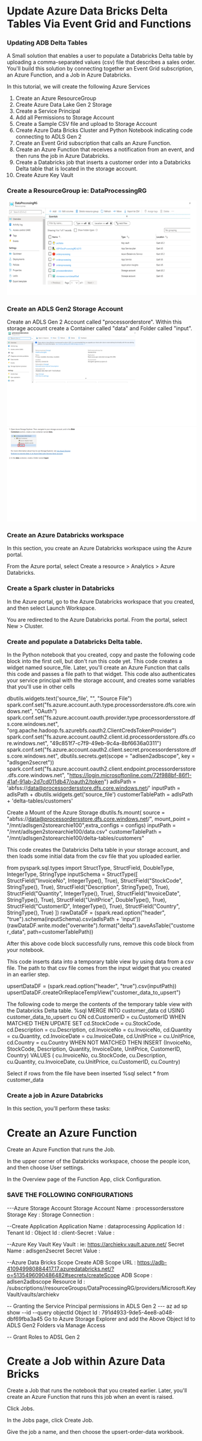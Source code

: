 # Update Azure Data Bricks Delta Tables Via Event Grid and Functions 


### Updating ADB Delta Tables ###
A Small solution that enables a user to populate a Databricks Delta table by uploading a comma-separated values (csv) file that 
describes a sales order. You'll build this solution by connecting together an Event Grid subscription, an Azure Function, 
and a Job in Azure Databricks.

In this tutorial, we will create the following Azure Services

1. Create an Azure ResourceGroup 
2. Create Azure Data Lake Gen 2 Storage   
2. Create a Service Principal 
3. Add all Permissions to Storage Account 
4. Create a Sample CSV file and upload to Storage Account 
5. Create Azure Data Bricks Cluster and Python Notebook indicating code connecting to ADLS Gen 2 
6. Create an Event Grid subscription that calls an Azure Function.
7. Create an Azure Function that receives a notification from an event, and then runs the job in Azure Databricks.
8. Create a Databricks job that inserts a customer order into a Databricks Delta table that is located in the storage account.
9. Create Azure Key Vault


### Create a ResourceGroup ie: DataProcessingRG ###
![HDInsight Kafka Schema Registry](https://github.com/archanamehta/UpdateDataBricksDeltaTablesViaEventGrid/blob/master/Images/CreateResourceGroup.png)
### Create an ADLS Gen2 Storage Account ### 
Create an ADLS Gen 2 Account called "processorderstore". Within this storage account create a Container called "data" and Folder called "input".  
![HDInsight Kafka Schema Registry](https://github.com/archanamehta/UpdateDataBricksDeltaTablesViaEventGrid/blob/master/Images/CreateADLSGen2Account.png)
![HDInsight Kafka Schema Registry](https://github.com/archanamehta/UpdateDataBricksDeltaTablesViaEventGrid/blob/master/Images/CreateStorageContainer.png)
### Create an Azure Databricks workspace ###
In this section, you create an Azure Databricks workspace using the Azure portal.

From the Azure portal, select Create a resource > Analytics > Azure Databricks.



### Create a Spark cluster in Databricks ###
In the Azure portal, go to the Azure Databricks workspace that you created, and then select Launch Workspace.

You are redirected to the Azure Databricks portal. From the portal, select New > Cluster.


### Create and populate a Databricks Delta table. ### 
In the Python notebook that you created, copy and paste the following code block into the first cell, but don't run this code yet.
This code creates a widget named source_file. Later, you'll create an Azure Function that calls this code and passes a file path to that widget. This code also authenticates your service principal with the storage account, and creates some variables that you'll use in other cells 


dbutils.widgets.text('source_file', "", "Source File")
spark.conf.set("fs.azure.account.auth.type.processordersstore.dfs.core.windows.net", "OAuth") 
spark.conf.set("fs.azure.account.oauth.provider.type.processordersstore.dfs.core.windows.net", "org.apache.hadoop.fs.azurebfs.oauth2.ClientCredsTokenProvider")
spark.conf.set("fs.azure.account.oauth2.client.id.processordersstore.dfs.core.windows.net", "49c851f7-c7f9-49eb-9c4a-8bf6636a0311") 
spark.conf.set("fs.azure.account.oauth2.client.secret.processordersstore.dfs.core.windows.net", dbutils.secrets.get(scope = "adlsen2adbscope", key = "adlsgen2secret"))
spark.conf.set("fs.azure.account.oauth2.client.endpoint.processordersstore.dfs.core.windows.net", "https://login.microsoftonline.com/72f988bf-86f1-41af-91ab-2d7cd011db47/oauth2/token")
adlsPath = 'abfss://data@processordersstore.dfs.core.windows.net/'
inputPath = adlsPath + dbutils.widgets.get('source_file')
customerTablePath = adlsPath + 'delta-tables/customers'

Create a Mount of the Azure Storage 
dbutils.fs.mount(
	  source = "abfss://data@processordersstore.dfs.core.windows.net/",
	  mount_point = "/mnt/adlsgen2storearchie100",extra_configs = configs)
inputPath = "/mnt/adlsgen2storearchie100/data.csv"
customerTablePath = "/mnt/adlsgen2storearchie100/delta-tables/customers"


This code creates the Databricks Delta table in your storage account, and then loads some initial data from the csv file that you uploaded earlier.

from pyspark.sql.types import StructType, StructField, DoubleType, IntegerType, StringType
inputSchema = StructType([
StructField("InvoiceNo", IntegerType(), True),
StructField("StockCode", StringType(), True),
StructField("Description", StringType(), True),
StructField("Quantity", IntegerType(), True),
StructField("InvoiceDate", StringType(), True),
StructField("UnitPrice", DoubleType(), True),
StructField("CustomerID", IntegerType(), True),
StructField("Country", StringType(), True)
])
rawDataDF = (spark.read.option("header", "true").schema(inputSchema).csv(adlsPath + 'input'))
(rawDataDF.write.mode("overwrite").format("delta").saveAsTable("customer_data", path=customerTablePath))


After this above code block successfully runs, remove this code block from your notebook.


This code inserts data into a temporary table view by using data from a csv file. The path to that csv file comes from the input widget that you created in an earlier step.

upsertDataDF = (spark.read.option("header", "true").csv(inputPath))
upsertDataDF.createOrReplaceTempView("customer_data_to_upsert")


The following code to merge the contents of the temporary table view with the Databricks Delta table.
%sql
MERGE INTO customer_data cd
USING customer_data_to_upsert cu
ON cd.CustomerID = cu.CustomerID
WHEN MATCHED THEN
  UPDATE SET
    cd.StockCode = cu.StockCode,
    cd.Description = cu.Description,
    cd.InvoiceNo = cu.InvoiceNo,
    cd.Quantity = cu.Quantity,
    cd.InvoiceDate = cu.InvoiceDate,
    cd.UnitPrice = cu.UnitPrice,
    cd.Country = cu.Country
WHEN NOT MATCHED
  THEN INSERT (InvoiceNo, StockCode, Description, Quantity, InvoiceDate, UnitPrice, CustomerID, Country)
  VALUES (
    cu.InvoiceNo,
    cu.StockCode,
    cu.Description,
    cu.Quantity,
    cu.InvoiceDate,
    cu.UnitPrice,
    cu.CustomerID,
    cu.Country)
   
Select if rows from the file have been inserted 
   %sql select * from customer_data
    
### Create a job in Azure Databricks ### 
In this section, you'll perform these tasks:


# Create an Azure Function
Create an Azure Function that runs the Job.

In the upper corner of the Databricks workspace, choose the people icon, and then choose User settings.

In the Overview page of the Function App, click Configuration.




### SAVE THE FOLLOWING CONFIGURATIONS ### 

---Azure Storage Account 
Storage Account Name : processordersstore
Storage Key : <Storage Key> 
Storage Connection : <Storage Connection String> 
  
--Create Application
Application Name : dataprocessing 
Application Id : <Application Id > 
Tenant Id : <Tenant Id> 
Object Id : <Object Id > 
client-Secret : <client Secret> 
Value : <Client Secret Value > 
    
--Azure Key Vault 
Key Vault : <URL> ie: https://archiekv.vault.azure.net/ 
Secret Name : adlsgen2secret
Secret Value : <Secret Value > 

--Azure Data Bricks Scope 
Create ADB Scope URL : https://adb-410949980884417.17.azuredatabricks.net/?o=5135496090486482#secrets/createScope
ADB Scope : adlsen2adbscope
Resource Id : /subscriptions/<subscription id>/resourceGroups/DataProcessingRG/providers/Microsoft.KeyVault/vaults/archiekv

-- Granting the Service Principal permissions in ADLS Gen 2 --- 
az ad sp show --id <Application Id> --query objectId
Object Id : 791d4933-9de5-4ee8-a048-dbf69fba3a45
Go to Azure Storage Explorer and add the Above Object Id to ADLS Gen2 Folders via Manage Access 


-- Grant Roles to ADSL Gen 2




# Create a Job within Azure Data Bricks # 
Create a Job that runs the notebook that you created earlier. Later, you'll create an Azure Function that runs this job when an event is raised.

Click Jobs.

In the Jobs page, click Create Job.

Give the job a name, and then choose the upsert-order-data workbook.













